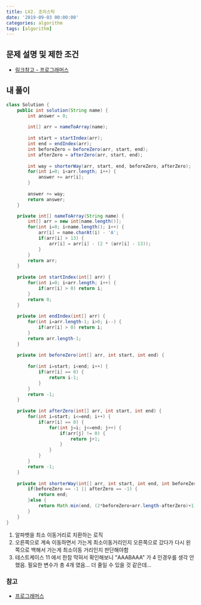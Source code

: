 ```yaml
---
title: LV2. 조이스틱
date: '2019-09-03 00:00:00'
categories: algorithm
tags: [algorithm]
---
```


## 문제 설명 및 제한 조건

* <a href="https://programmers.co.kr/learn/courses/30/lessons/42860" target="_blank">링크참고 - 프로그래머스</a>

## 내 풀이

```java
class Solution {
    public int solution(String name) {
        int answer = 0;
        
        int[] arr = nameToArray(name);
        
        int start = startIndex(arr);
        int end = endIndex(arr);
        int beforeZero = beforeZero(arr, start, end);
        int afterZero = afterZero(arr, start, end);
        
        int way = shorterWay(arr, start, end, beforeZero, afterZero);
        for(int i=0; i<arr.length; i++) {
        	answer += arr[i];
        }
        
        answer += way;
        return answer;
    }

	private int[] nameToArray(String name) {
		int[] arr = new int[name.length()];
		for(int i=0; i<name.length(); i++) {
			arr[i] = name.charAt(i) - 'A';
			if(arr[i] > 13) {
				arr[i] = arr[i] - (2 * (arr[i] - 13));
			}
		}
		return arr;
	}
	
	private int startIndex(int[] arr) {
		for(int i=0; i<arr.length; i++) {
			if(arr[i] > 0) return i;
		}
		return 0;
	}
	
	private int endIndex(int[] arr) {
		for(int i=arr.length-1; i>0; i--) {
			if(arr[i] > 0) return i;
		}
		return arr.length-1;
	}
	
	private int beforeZero(int[] arr, int start, int end) {
		
		for(int i=start; i<end; i++) {
			if(arr[i] == 0) {
				return i-1;
			}
		}
		return -1;
	}
	
	private int afterZero(int[] arr, int start, int end) {
		for(int i=start; i<=end; i++) {
			if(arr[i] == 0) {
				for(int j=i; j<=end; j++) {
					if(arr[j] != 0) {
						return j+1;
					}
				}
			}
		}
		return -1;
	}
	
	private int shorterWay(int[] arr, int start, int end, int beforeZero, int afterZero) {
		if(beforeZero == -1 || afterZero == -1) {
			return end;
		}else {
			return Math.min(end, (2*beforeZero+arr.length-afterZero)+1);
		}
	}
}
```

1. 알파벳을 최소 이동거리로 치환하는 로직
2. 오른쪽으로 계속 이동하면서 가는게 최소이동거리인지 오른쪽으로 갔다가 다시 왼쪽으로 백해서 가는게 최소이동 거리인지 판단해야함
3. 테스트케이스 11 에서 한참 막혀서 확인해보니 "AAABAAA" 가 4 인경우를 생각 안했음. 필요한 변수가 총 4개 였음... 더 줄일 수 있을 것 같은데...

### 참고

* <a href="https://programmers.co.kr/learn/courses/30/lessons/42860" target="_blank">프로그래머스</a>
